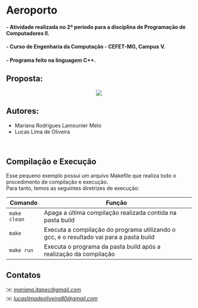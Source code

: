 # Aeroporto
#### - Atividade realizada no 2º período para a disciplina de Programação de Computadores II.
#### - Curso de Engenharia da Computação - CEFET-MG, Campus V. 
#### - Programa feito na linguagem C++. 

## Proposta:
<p align="center">
  <img src="../Proposta/Trabalho2_2022_lab.pdf">
</p>

## Autores:
* Mariana Rodrigues Lamounier Melo<br>
* Lucas Lima de Oliveira<br>
<br>

## Compilação e Execução
Esse pequeno exemplo possui um arquivo Makefile que realiza todo o procedimento de compilação e execução.<br>Para tanto, temos as seguintes diretrizes de execução:

| Comando                |  Função                                                                                           |                     
| -----------------------| ------------------------------------------------------------------------------------------------- |
|  `make clean`          | Apaga a última compilação realizada contida na pasta build                                        |
|  `make`                | Executa a compilação do programa utilizando o gcc, e o resultado vai para a pasta build           |
|  `make run`            | Executa o programa da pasta build após a realização da compilação 


## Contatos
✉️ <i> mariana.itapec@gmail.com </i> <br>
✉️ <i> lucaslimadeoliveira80@gmail.com </i>
